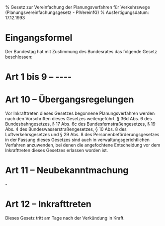 % Gesetz zur Vereinfachung der Planungsverfahren für Verkehrswege  (Planungsvereinfachungsgesetz - PlVereinfG)
% Ausfertigungsdatum: 17.12.1993
 
# Eingangsformel

Der Bundestag hat mit Zustimmung des Bundesrates das folgende Gesetz beschlossen:

# Art 1 bis 9 – ----

# Art 10 – Übergangsregelungen

Vor Inkrafttreten dieses Gesetzes begonnene Planungsverfahren werden nach den Vorschriften dieses Gesetzes weitergeführt. § 36d Abs. 6 des Bundesbahngesetzes, § 17 Abs. 6c des Bundesfernstraßengesetzes, § 19 Abs. 4 des Bundeswasserstraßengesetzes, § 10 Abs. 8 des Luftverkehrsgesetzes und § 29 Abs. 8 des Personenbeförderungsgesetzes in der Fassung dieses Gesetzes sind auch in verwaltungsgerichtlichen Verfahren anzuwenden, bei denen die angefochtene Entscheidung vor dem Inkrafttreten dieses Gesetzes erlassen worden ist.

# Art 11 – Neubekanntmachung

\-

# Art 12 – Inkrafttreten

Dieses Gesetz tritt am Tage nach der Verkündung in Kraft.
